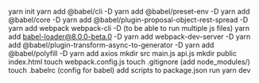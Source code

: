 yarn init
yarn add @babel/cli -D
yarn add @babel/preset-env -D
yarn add @babel/core -D
yarn add @babel/plugin-proposal-object-rest-spread -D
yarn add webpack webpack-cli -D (to be able to run multiple js files)
yarn add babel-loader@8.0.0-beta.0 -D
yarn add webpack-dev-server -D
yarn add @babel/plugin-transform-async-to-generator -D
yarn add @babel/polyfill -D
yarn add axios
mkdir src
	main.js
	api.js
mkdir public
	index.html
touch webpack.config.js
touch .gitignore (add node_modules/)
touch .babelrc (config for babel)
add scripts to package.json
run yarn dev